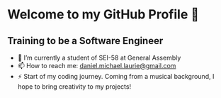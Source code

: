 # Welcome to my GitHub Profile 👋
## Training to be a Software Engineer
- 🌱 I’m currently a student of SEI-58 at General Assembly
- 📫 How to reach me: daniel.michael.laurie@gmail.com
- ⚡ Start of my coding journey. Coming from a musical background, I hope to bring creativity to my projects!

